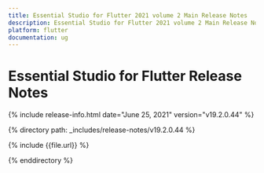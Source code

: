 ```yaml
---
title: Essential Studio for Flutter 2021 volume 2 Main Release Notes  
description: Essential Studio for Flutter 2021 volume 2 Main Release Notes  
platform: flutter
documentation: ug
---
```


# Essential Studio for Flutter  Release Notes  

{% include release-info.html date="June 25, 2021"  version="v19.2.0.44" %} 


{% directory path: _includes/release-notes/v19.2.0.44 %}

{% include {{file.url}} %}

{% enddirectory %}